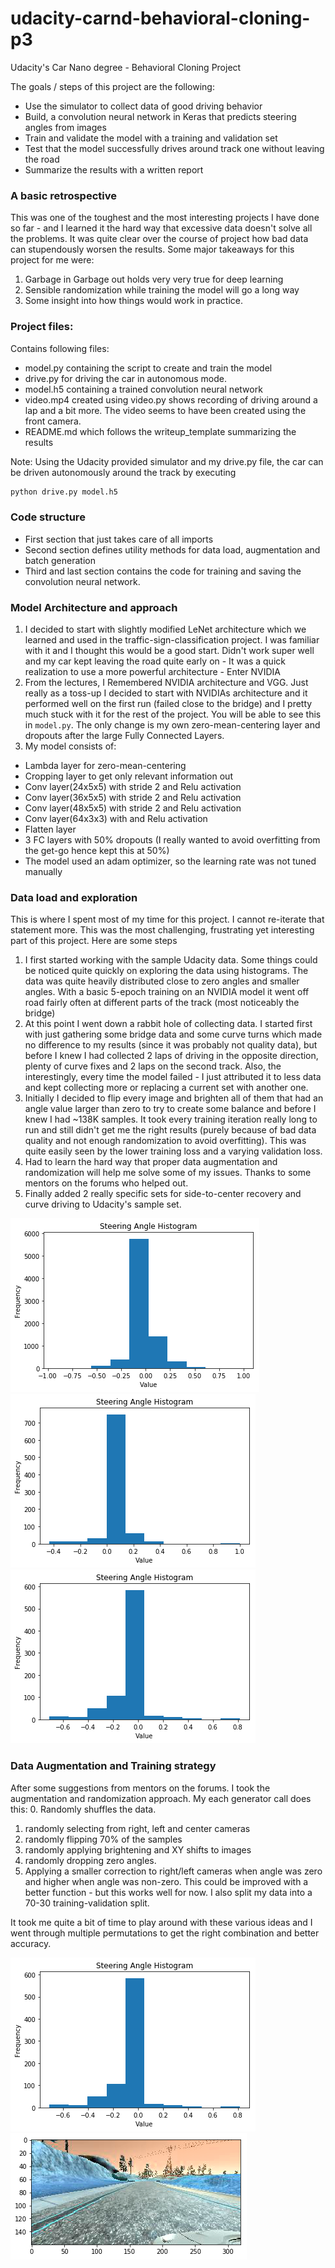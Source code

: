 # udacity-carnd-behavioral-cloning-p3
Udacity's Car Nano degree - Behavioral Cloning Project



The goals / steps of this project are the following:
* Use the simulator to collect data of good driving behavior
* Build, a convolution neural network in Keras that predicts steering angles from images
* Train and validate the model with a training and validation set
* Test that the model successfully drives around track one without leaving the road
* Summarize the results with a written report


[//]: # (Image References)

[image1]: ./sample_images/centerPlot.png "Center Plot"
[image2]: ./sample_images/leftPlot.png "Left Plot"
[image3]: ./sample_images/rightPlot.png "Right Plot"
[image4]: ./sample_images/image2.png "Color Channel image"
[image5]: ./sample_images/image1.png "Processed Image"

### A basic retrospective
This was one of the toughest and the most interesting projects I have done so far - and I learned it the hard way that excessive data doesn't solve all the problems. It was quite clear over the course of project how bad data can stupendously worsen the results. Some major takeaways for this project for me were:
1. Garbage in Garbage out holds very very true for deep learning
2. Sensible randomization while training the model will go a long way
3. Some insight into how things would work in practice.

### Project files:
Contains following files:
* model.py containing the script to create and train the model
* drive.py for driving the car in autonomous mode.
* model.h5 containing a trained convolution neural network
* video.mp4 created using video.py shows recording of driving around a lap and a bit more. The video seems to have been created using the front camera.
* README.md which follows the writeup_template summarizing the results

Note: Using the Udacity provided simulator and my drive.py file, the car can be driven autonomously around the track by executing
```sh
python drive.py model.h5
```

### Code structure
* First section that just takes care of all imports
* Second section defines utility methods for data load, augmentation and batch generation
* Third and last section contains the code for training and saving the convolution neural network.

### Model Architecture and approach
1. I decided to start with slightly modified LeNet architecture which we learned and used in the traffic-sign-classification project. I was familiar with it and I thought this would be a good start. Didn't work super well and my car kept leaving the road quite early on - It was a quick realization to use a more powerful architecture - Enter NVIDIA
2. From the lectures, I Remembered NVIDIA architecture and VGG. Just really as a toss-up I decided to start with NVIDIAs architecture and it performed well on the first run (failed close to the bridge) and I pretty much stuck with it for the rest of the project. You will be able to see this in `model.py`. The only change is my own zero-mean-centering layer and dropouts after the large Fully Connected Layers.
3. My model consists of:
* Lambda layer for zero-mean-centering
* Cropping layer to get only relevant information out
* Conv layer(24x5x5) with stride 2 and Relu activation
* Conv layer(36x5x5) with stride 2 and Relu activation
* Conv layer(48x5x5) with stride 2 and Relu activation
* Conv layer(64x3x3) with and Relu activation
* Flatten layer
* 3 FC layers with 50% dropouts (I really wanted to avoid overfitting from the get-go hence kept this at 50%)
* The model used an adam optimizer, so the learning rate was not tuned manually


### Data load and exploration
This is where I spent most of my time for this project. I cannot re-iterate that statement more. This was the most challenging, frustrating yet interesting part of this project. Here are some steps
1. I first started working with the sample Udacity data. Some things could be noticed quite quickly on exploring the data using histograms. The data was quite heavily distributed close to zero angles and smaller angles. With a basic 5-epoch training on an NVIDIA model it went off road fairly often at different parts of the track (most noticeably the bridge)
2. At this point I went down a rabbit hole of collecting data. I started first with just gathering some bridge data and some curve turns which made no difference to my results (since it was probably not quality data), but before I knew I had collected 2 laps of driving in the opposite direction, plenty of curve fixes and 2 laps on the second track. Also, the interestingly, every time the model failed - I just attributed it to less data and kept collecting more or replacing a current set with another one.
3. Initially I decided to flip every image and brighten all of them that had an angle value larger than zero to try to create some balance and before I knew I had ~138K samples. It took every training iteration really long to run and still didn't get me the right results (purely because of bad data quality and not enough randomization to avoid overfitting). This was quite easily seen by the lower training loss and a varying validation loss.
4. Had to learn the hard way that proper data augmentation and randomization will help me solve some of my issues. Thanks to some mentors on the forums who helped out.
5. Finally added 2 really specific sets for side-to-center recovery and curve driving to Udacity's sample set.

![alt text][image1]
![alt text][image2]
![alt text][image3]

### Data Augmentation and Training strategy
After some suggestions from mentors on the forums. I took the augmentation and randomization approach. My each generator call does this:
0. Randomly shuffles the data.
1. randomly selecting from right, left and center cameras
2. randomly flipping 70% of the samples
3. randomly applying brightening and XY shifts to images
4. randomly dropping zero angles.
5. Applying a smaller correction to right/left cameras when angle was zero and higher when angle was non-zero. This could be improved with a better function - but this works well for now.
I also split my data into a 70-30 training-validation split.

It took me quite a bit of time to play around with these various ideas and I went through multiple permutations to get the right combination and better accuracy.

![alt text][image3]
![alt text][image4]
